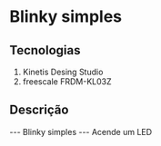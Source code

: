 # Blinky simples

## Tecnologias
1. Kinetis Desing Studio
2. freescale FRDM-KL03Z

## Descrição
--- Blinky simples ---
Acende um LED
